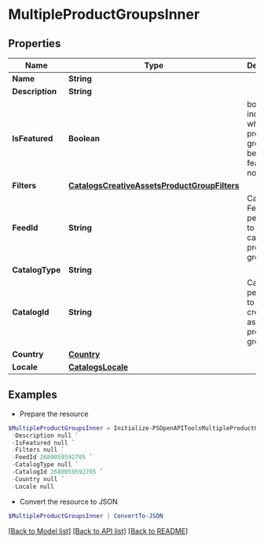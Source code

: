 # MultipleProductGroupsInner
## Properties

Name | Type | Description | Notes
------------ | ------------- | ------------- | -------------
**Name** | **String** |  | 
**Description** | **String** |  | [optional] 
**IsFeatured** | **Boolean** | boolean indicator of whether the product group is being featured or not | [optional] [default to $false]
**Filters** | [**CatalogsCreativeAssetsProductGroupFilters**](CatalogsCreativeAssetsProductGroupFilters.md) |  | 
**FeedId** | **String** | Catalog Feed id pertaining to the catalog product group. | 
**CatalogType** | **String** |  | 
**CatalogId** | **String** | Catalog id pertaining to the creative assets product group. | 
**Country** | [**Country**](Country.md) |  | 
**Locale** | [**CatalogsLocale**](CatalogsLocale.md) |  | 

## Examples

- Prepare the resource
```powershell
$MultipleProductGroupsInner = Initialize-PSOpenAPIToolsMultipleProductGroupsInner  -Name null `
 -Description null `
 -IsFeatured null `
 -Filters null `
 -FeedId 2680059592705 `
 -CatalogType null `
 -CatalogId 2680059592705 `
 -Country null `
 -Locale null
```

- Convert the resource to JSON
```powershell
$MultipleProductGroupsInner | ConvertTo-JSON
```

[[Back to Model list]](../README.md#documentation-for-models) [[Back to API list]](../README.md#documentation-for-api-endpoints) [[Back to README]](../README.md)


